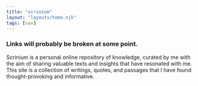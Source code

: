 ```yaml
---
title: "scrinium"
layout: "layouts/home.njk"
tags: [nav]
---
```


### Links will probably be broken at some point.

Scrinium is a personal online repository of knowledge, curated by me with the aim of sharing valuable texts and insights that have resonated with me. This site is a collection of writings, quotes, and passages that I have found thought-provoking and informative.
